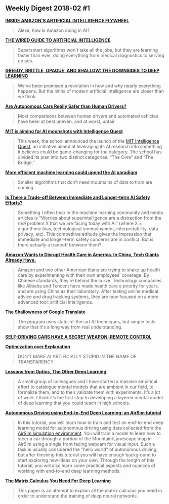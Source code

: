 ## Weekly Digest 2018-02 \#1



**[INSIDE AMAZON'S ARTIFICIAL INTELLIGENCE FLYWHEEL](https://www.wired.com/story/amazon-artificial-intelligence-flywheel)**
> Alexa, how is Amazon doing in AI?

**[THE WIRED GUIDE TO ARTIFICIAL INTELLIGENCE](https://www.wired.com/story/guide-artificial-intelligence/)**
> Supersmart algorithms won't take all the jobs, but they are learning faster than ever, doing everything from medical diagnostics to serving up ads.

**[GREEDY, BRITTLE, OPAQUE, AND SHALLOW: THE DOWNSIDES TO DEEP LEARNING](https://www.wired.com/story/greedy-brittle-opaque-and-shallow-the-downsides-to-deep-learning/)**
> We've been promised a revolution in how and why nearly everything happens. But the limits of modern artificial intelligence are closer than we think.

**[Are Autonomous Cars Really Safer than Human Drivers?](https://www.scientificamerican.com/article/are-autonomous-cars-really-safer-than-human-drivers/)**
> Most comparisons between human drivers and automated vehicles have been at best uneven, and at worst, unfair

**[MIT is aiming for AI moonshots with Intelligence Quest](https://techcrunch.com/2018/02/01/mit-is-aiming-for-ai-moonshots-with-intelligence-quest/)**
> This week, the school announced the launch of the [MIT Intelligence Quest](http://news.mit.edu/2018/mit-launches-intelligence-quest-0201), an initiative aimed at leveraging its AI research into something it believes could be game-changing for the category. The school has divided its plan into two distinct categories: “The Core” and “The Bridge.”

**[More efficient machine learning could upend the AI paradigm](https://www.technologyreview.com/s/610095/more-efficient-machine-learning-could-upend-the-ai-paradigm/)**
> Smaller algorithms that don’t need mountains of data to train are coming.

**[Is There a Trade-off Between Immediate and Longer-term AI Safety Efforts?](https://futureoflife.org/2018/01/29/trade-off-immediate-longer-term-ai-safety-efforts/)**
> Something I often hear in the machine learning community and media articles is “Worries about superintelligence are a distraction from the *real* problem X that we are facing today with AI” (where X = algorithmic bias, technological unemployment, interpretability, data privacy, etc). This competitive attitude gives the impression that immediate and longer-term safety concerns are in conflict. But is there actually a tradeoff between them?

**[Amazon Wants to Disrupt Health Care in America. In China, Tech Giants Already Have.](https://www.nytimes.com/2018/01/31/technology/amazon-china-health-care-ai.html)**
> Amazon and two other American titans are trying to shake up health care by experimenting with their own employees’ coverage. By Chinese standards, they’re behind the curve.
> Technology companies like Alibaba and Tencent have made health care a priority for years, and are using China as their laboratory. After testing online medical advice and drug tracking systems, they are now focused on a more advanced tool: artificial intelligence.

**[The Shallowness of Google Translate](https://www.theatlantic.com/technology/archive/2018/01/the-shallowness-of-google-translate/551570/)**
> The program uses state-of-the-art AI techniques, but simple tests show that it's a long way from real understanding.

**[SELF-DRIVING CARS HAVE A SECRET WEAPON: REMOTE CONTROL](https://www.wired.com/story/phantom-teleops)**

**[Optimization over Explanation](https://medium.com/berkman-klein-center/optimization-over-explanation-41ecb135763d)**
> DON’T MAKE AI ARTIFICIALLY STUPID IN THE NAME OF TRANSPARENCY

**[Lessons from Optics, The Other Deep Learning](http://www.argmin.net/2018/01/25/optics/)**
> A small group of colleagues and I have started a massive empirical effort to catalogue mental models that are ambient in our field, to formalize them, and to then validate them with experiments. It’s a lot of work. I think it’s the first step to developing a layered mental model of deep learning that you could teach in high schools.

**[Autonomous Driving using End-to-End Deep Learning: an AirSim tutorial](https://github.com/Microsoft/AutonomousDrivingCookbook/tree/master/AirSimE2EDeepLearning)**
> In this tutorial, you will learn how to train and test an end-to-end deep learning model for autonomous driving using data collected from the [AirSim simulation environment](https://github.com/Microsoft/AirSim). You will train a model to learn how to steer a car through a portion of the Mountain/Landscape map in AirSim using a single front facing webcam for visual input. Such a task is usually considered the "hello world" of autonomous driving, but after finishing this tutorial you will have enough background to start exploring new ideas on your own. Through the length of this tutorial, you will also learn some practical aspects and nuances of working with end-to-end deep learning methods.

**[The Matrix Calculus You Need For Deep Learning](http://parrt.cs.usfca.edu/doc/matrix-calculus/index.html)**
> This paper is an attempt to explain all the matrix calculus you need in order to understand the training of deep neural networks. 


